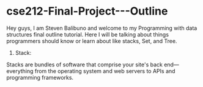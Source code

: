 # cse212-Final-Project---Outline
Hey guys, I am Steven Balibuno and welcome to my Programming with data structures final outline tutorial. Here I will be talking about things programmers should know or learn about like stacks, Set, and Tree.

1. Stack:

Stacks are bundles of software that comprise your site's back end—everything from the operating system and web servers to APIs and programming frameworks. 





















